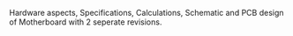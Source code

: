 Hardware aspects, Specifications, Calculations, Schematic and PCB design of Motherboard with 2 seperate revisions.
